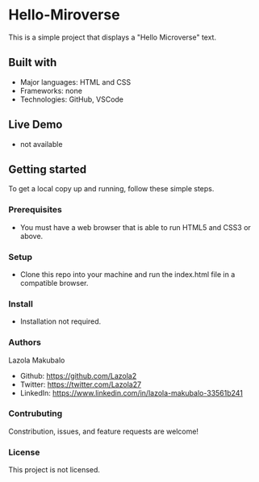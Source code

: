 # Hello-Miroverse
This is a simple project that displays a "Hello Microverse" text.

## Built with 
 - Major languages: HTML and CSS
 - Frameworks: none
 - Technologies: GitHub, VSCode

## Live Demo
- not available

## Getting started
To get a local copy up and running, follow these simple steps.

### Prerequisites
- You must have a web browser that is able to run HTML5 and CSS3 or above.

### Setup
- Clone this repo into your machine and run the index.html file in a 
  compatible browser.

### Install
- Installation not required.

### Authors
Lazola Makubalo
- Github: https://github.com/Lazola2  
- Twitter: https://twitter.com/Lazola27 
- LinkedIn: https://www.linkedin.com/in/lazola-makubalo-33561b241

### Contrubuting
Constribution, issues, and feature requests are welcome!

### License
This project is not licensed.


